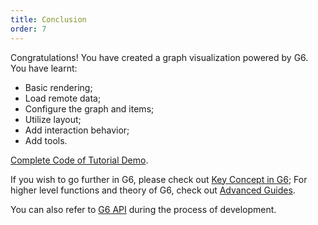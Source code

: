 ```yaml
---
title: Conclusion
order: 7
---
```


Congratulations! You have created a graph visualization powered by G6. You have learnt:

- Basic rendering;
- Load remote data;
- Configure the graph and items;
- Utilize layout;
- Add interaction behavior;
- Add tools.

[Complete Code of Tutorial Demo](https://codepen.io/Yanyan-Wang/pen/mdbYZvZ).

If you wish to go further in G6, please check out [Key Concept in G6](/en/docs/manual/middle/keyConcept/); For higher level functions and theory of G6, check out [Advanced Guides](/en/docs/manual/advanced/shape-and-properties).

You can also refer to [G6 API](/en/docs/api/Graph) during the process of development.

